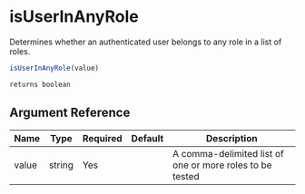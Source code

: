 # isUserInAnyRole

Determines whether an authenticated user belongs to any role in a list of roles.

```javascript
isUserInAnyRole(value)
```

```javascript
returns boolean
```

## Argument Reference

| Name | Type | Required | Default | Description |
| --- | --- | --- | --- | --- |
| value | string | Yes |  | A comma-delimited list of one or more roles to be tested |
